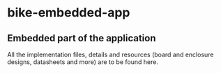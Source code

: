 # bike-embedded-app

## Embedded part of the application

All the implementation files, details and resources (board and enclosure designs, datasheets and more) are to be found here.
